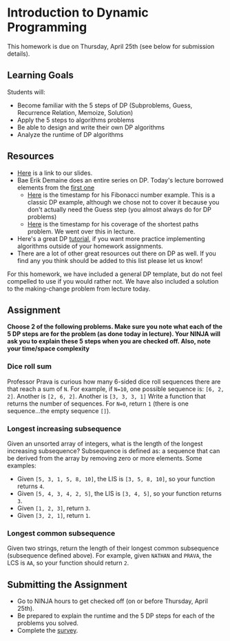 # Introduction to Dynamic Programming

This homework is due on Thursday, April 25th (see below for submission details).

## Learning Goals

Students will:

- Become familiar with the 5 steps of DP (Subproblems, Guess, Recurrence Relation, Memoize, Solution)
- Apply the 5 steps to algorithms problems
- Be able to design and write their own DP algorithms
- Analyze the runtime of DP algorithms

## Resources

- [Here](https://docs.google.com/presentation/d/1cbpgDX3lnBjJ-oU8Mk94XHLx5wPvmL2Y1U-j3EY_c2A/edit?usp=sharing) is a link to our slides.
- Bae Erik Demaine does an entire series on DP. Today's lecture borrowed elements from the [first one](https://youtu.be/OQ5jsbhAv_M?t=56s)
  - [Here](https://youtu.be/OQ5jsbhAv_M?t=6m4s) is the timestamp for his Fibonacci number example. This is a classic DP example, although we chose not to cover it because you don't actually need the Guess step (you almost always do for DP problems)
  - [Here](https://youtu.be/OQ5jsbhAv_M?t=32m29s) is the timestamp for his coverage of the shortest paths problem. We went over this in lecture. 
- Here's a great DP [tutorial](https://www.topcoder.com/community/data-science/data-science-tutorials/dynamic-programming-from-novice-to-advanced/), if you want more practice implementing algorithms outside of your homework assignments.
- There are a lot of other great resources out there on DP as well. If you find any you think should be added to this list please let us know!

For this homework, we have included a general DP template, but do not feel compelled to use if you would rather not. We have also included a solution to the making-change problem from lecture today.

## Assignment

**Choose 2 of the following problems. Make sure you note what each of the 5 DP steps are for the problem (as done today in lecture). Your NINJA will ask you to explain these 5 steps when you are checked off. Also, note your time/space complexity**

### Dice roll sum

Professor Prava is curious how many 6-sided dice roll sequences there are that reach a sum of `N`. For example, if `N=10`, one possible sequence is: `[6, 2, 2]`. Another is `[2, 6, 2]`. Another is `[3, 3, 3, 1]` Write a function that returns the number of sequences. For `N=0`, return `1` (there is one sequence...the empty sequence `[]`).

### Longest increasing subsequence

Given an unsorted array of integers, what is the length of the longest increasing subsequence? Subsequence is defined as: a sequence that can be derived from the array by removing zero or more elements. Some examples:

- Given `[5, 3, 1, 5, 8, 10]`, the LIS is `[3, 5, 8, 10]`, so your function returns `4`.
- Given `[5, 4, 3, 4, 2, 5]`, the LIS is `[3, 4, 5]`, so your function returns `3`.
- Given `[1, 2, 3]`, return `3`.
- Given `[3, 2, 1]`, return `1`.

### Longest common subsequence

Given two strings, return the length of their longest common subsequence (subsequence defined above). For example, given `NATHAN` and `PRAVA`, the LCS is `AA`, so your function should return `2`.

## Submitting the Assignment
* Go to NINJA hours to get checked off (on or before Thursday, April 25th).
* Be prepared to explain the runtime and the 5 DP steps for each of the problems  you solved.
* Complete the [survey](https://forms.gle/PdsWecfxDFVfATqE8).